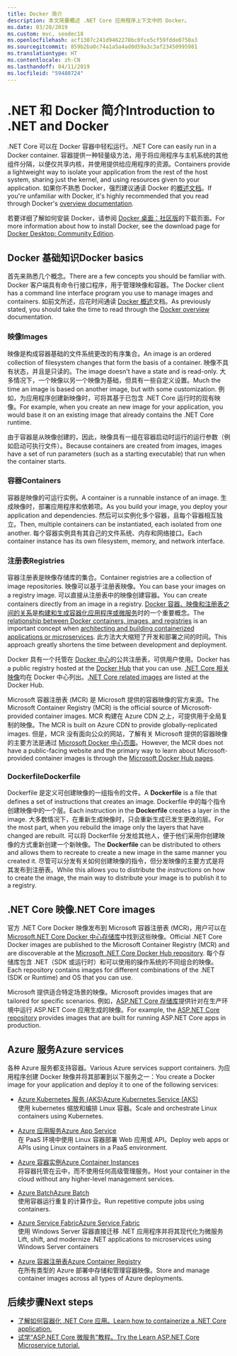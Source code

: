 ```yaml
---
title: Docker 简介
description: 本文简要概述 .NET Core 应用程序上下文中的 Docker。
ms.date: 03/20/2019
ms.custom: mvc, seodec18
ms.openlocfilehash: acf1307c241d9462278bc0fce5cf59fdde0750a3
ms.sourcegitcommit: 859b2ba0c74a1a5a4ad0d59a3c3af23450995981
ms.translationtype: HT
ms.contentlocale: zh-CN
ms.lasthandoff: 04/11/2019
ms.locfileid: "59480724"
---
```

# <a name="introduction-to-net-and-docker"></a><span data-ttu-id="eea5a-103">.NET 和 Docker 简介</span><span class="sxs-lookup"><span data-stu-id="eea5a-103">Introduction to .NET and Docker</span></span>

<span data-ttu-id="eea5a-104">.NET Core 可以在 Docker 容器中轻松运行。</span><span class="sxs-lookup"><span data-stu-id="eea5a-104">.NET Core can easily run in a Docker container.</span></span> <span data-ttu-id="eea5a-105">容器提供一种轻量级方法，用于将应用程序与主机系统的其他组件分隔，以便仅共享内核，并使用提供给应用程序的资源。</span><span class="sxs-lookup"><span data-stu-id="eea5a-105">Containers provide a lightweight way to isolate your application from the rest of the host system, sharing just the kernel, and using resources given to your application.</span></span> <span data-ttu-id="eea5a-106">如果你不熟悉 Docker，强烈建议通读 Docker 的[概述文档](https://docs.docker.com/engine/docker-overview/)。</span><span class="sxs-lookup"><span data-stu-id="eea5a-106">If you're unfamiliar with Docker, it's highly recommended that you read through Docker's [overview documentation](https://docs.docker.com/engine/docker-overview/).</span></span>

<span data-ttu-id="eea5a-107">若要详细了解如何安装 Docker，请参阅 [Docker 桌面：社区版](https://www.docker.com/products/docker-desktop)的下载页面。</span><span class="sxs-lookup"><span data-stu-id="eea5a-107">For more information about how to install Docker, see the download page for [Docker Desktop: Community Edition](https://www.docker.com/products/docker-desktop).</span></span>

## <a name="docker-basics"></a><span data-ttu-id="eea5a-108">Docker 基础知识</span><span class="sxs-lookup"><span data-stu-id="eea5a-108">Docker basics</span></span>

<span data-ttu-id="eea5a-109">首先来熟悉几个概念。</span><span class="sxs-lookup"><span data-stu-id="eea5a-109">There are a few concepts you should be familiar with.</span></span> <span data-ttu-id="eea5a-110">Docker 客户端具有命令行接口程序，用于管理映像和容器。</span><span class="sxs-lookup"><span data-stu-id="eea5a-110">The Docker client has a command line interface program you use to manage images and containers.</span></span> <span data-ttu-id="eea5a-111">如前文所述，应花时间通读 [Docker 概述](https://docs.docker.com/engine/docker-overview/)文档。</span><span class="sxs-lookup"><span data-stu-id="eea5a-111">As previously stated, you should take the time to read through the [Docker overview](https://docs.docker.com/engine/docker-overview/) documentation.</span></span> 

### <a name="images"></a><span data-ttu-id="eea5a-112">映像</span><span class="sxs-lookup"><span data-stu-id="eea5a-112">Images</span></span>

<span data-ttu-id="eea5a-113">映像是构成容器基础的文件系统更改的有序集合。</span><span class="sxs-lookup"><span data-stu-id="eea5a-113">An image is an ordered collection of filesystem changes that form the basis of a container.</span></span> <span data-ttu-id="eea5a-114">映像不具有状态，并且是只读的。</span><span class="sxs-lookup"><span data-stu-id="eea5a-114">The image doesn't have a state and is read-only.</span></span> <span data-ttu-id="eea5a-115">大多情况下，一个映像以另一个映像为基础，但具有一些自定义设置。</span><span class="sxs-lookup"><span data-stu-id="eea5a-115">Much the time an image is based on another image, but with some customization.</span></span> <span data-ttu-id="eea5a-116">例如，为应用程序创建新映像时，可将其基于已包含 .NET Core 运行时的现有映像。</span><span class="sxs-lookup"><span data-stu-id="eea5a-116">For example, when you create an new image for your application, you would base it on an existing image that already contains the .NET Core runtime.</span></span>

<span data-ttu-id="eea5a-117">由于容器是从映像创建的，因此，映像具有一组在容器启动时运行的运行参数（例如启动可执行文件）。</span><span class="sxs-lookup"><span data-stu-id="eea5a-117">Because containers are created from images, images have a set of run parameters (such as a starting executable) that run when the container starts.</span></span>

### <a name="containers"></a><span data-ttu-id="eea5a-118">容器</span><span class="sxs-lookup"><span data-stu-id="eea5a-118">Containers</span></span>

<span data-ttu-id="eea5a-119">容器是映像的可运行实例。</span><span class="sxs-lookup"><span data-stu-id="eea5a-119">A container is a runnable instance of an image.</span></span> <span data-ttu-id="eea5a-120">生成映像时，部署应用程序和依赖项。</span><span class="sxs-lookup"><span data-stu-id="eea5a-120">As you build your image, you deploy your application and dependencies.</span></span> <span data-ttu-id="eea5a-121">然后可以实例化多个容器，且每个容器相互独立。</span><span class="sxs-lookup"><span data-stu-id="eea5a-121">Then, multiple containers can be instantiated, each isolated from one another.</span></span> <span data-ttu-id="eea5a-122">每个容器实例具有其自己的文件系统、内存和网络接口。</span><span class="sxs-lookup"><span data-stu-id="eea5a-122">Each container instance has its own filesystem, memory, and network interface.</span></span>

### <a name="registries"></a><span data-ttu-id="eea5a-123">注册表</span><span class="sxs-lookup"><span data-stu-id="eea5a-123">Registries</span></span>

<span data-ttu-id="eea5a-124">容器注册表是映像存储库的集合。</span><span class="sxs-lookup"><span data-stu-id="eea5a-124">Container registries are a collection of image repositories.</span></span> <span data-ttu-id="eea5a-125">映像可以基于注册表映像。</span><span class="sxs-lookup"><span data-stu-id="eea5a-125">You can base your images on a registry image.</span></span> <span data-ttu-id="eea5a-126">可以直接从注册表中的映像创建容器。</span><span class="sxs-lookup"><span data-stu-id="eea5a-126">You can create containers directly from an image in a registry.</span></span> <span data-ttu-id="eea5a-127">[Docker 容器、映像和注册表之间的关系](../../standard/microservices-architecture/container-docker-introduction/docker-containers-images-registries.md)是[构建和生成容器化应用程序或微服务](../../standard/microservices-architecture/architect-microservice-container-applications/index.md)时的一个重要概念。</span><span class="sxs-lookup"><span data-stu-id="eea5a-127">The [relationship between Docker containers, images, and registries](../../standard/microservices-architecture/container-docker-introduction/docker-containers-images-registries.md) is an important concept when [architecting and building containerized applications or microservices](../../standard/microservices-architecture/architect-microservice-container-applications/index.md).</span></span> <span data-ttu-id="eea5a-128">此方法大大缩短了开发和部署之间的时间。</span><span class="sxs-lookup"><span data-stu-id="eea5a-128">This approach greatly shortens the time between development and deployment.</span></span>

<span data-ttu-id="eea5a-129">Docker 具有一个托管在 [Docker 中心](https://hub.docker.com/)的公共注册表，可供用户使用。</span><span class="sxs-lookup"><span data-stu-id="eea5a-129">Docker has a public registry hosted at the [Docker Hub](https://hub.docker.com/) that you can use.</span></span> <span data-ttu-id="eea5a-130">[.NET Core 相关映像](https://hub.docker.com/_/microsoft-dotnet-core/)均在 Docker 中心列出。</span><span class="sxs-lookup"><span data-stu-id="eea5a-130">[.NET Core related images](https://hub.docker.com/_/microsoft-dotnet-core/) are listed at the Docker Hub.</span></span> 

<span data-ttu-id="eea5a-131">Microsoft 容器注册表 (MCR) 是 Microsoft 提供的容器映像的官方来源。</span><span class="sxs-lookup"><span data-stu-id="eea5a-131">The Microsoft Container Registry (MCR) is the official source of Microsoft-provided container images.</span></span> <span data-ttu-id="eea5a-132">MCR 构建在 Azure CDN 之上，可提供用于全局复制的映像。</span><span class="sxs-lookup"><span data-stu-id="eea5a-132">The MCR is built on Azure CDN to provide globally-replicated images.</span></span> <span data-ttu-id="eea5a-133">但是，MCR 没有面向公众的网站，了解有关 Microsoft 提供的容器映像的主要方法是通过 [Microsoft Docker 中心页面](https://hub.docker.com/_/microsoft-dotnet-core/)。</span><span class="sxs-lookup"><span data-stu-id="eea5a-133">However, the MCR does not have a public-facing website and the primary way to learn about Microsoft-provided container images is through the [Microsoft Docker Hub pages](https://hub.docker.com/_/microsoft-dotnet-core/).</span></span>

### <a name="dockerfile"></a><span data-ttu-id="eea5a-134">Dockerfile</span><span class="sxs-lookup"><span data-stu-id="eea5a-134">Dockerfile</span></span>

<span data-ttu-id="eea5a-135">Dockerfile 是定义可创建映像的一组指令的文件。</span><span class="sxs-lookup"><span data-stu-id="eea5a-135">A **Dockerfile** is a file that defines a set of instructions that creates an image.</span></span> <span data-ttu-id="eea5a-136">Dockerfile 中的每个指令创建映像中的一个层。</span><span class="sxs-lookup"><span data-stu-id="eea5a-136">Each instruction in the **Dockerfile** creates a layer in the image.</span></span> <span data-ttu-id="eea5a-137">大多数情况下，在重新生成映像时，只会重新生成已发生更改的层。</span><span class="sxs-lookup"><span data-stu-id="eea5a-137">For the most part, when you rebuild the image only the layers that have changed are rebuilt.</span></span> <span data-ttu-id="eea5a-138">可以将 Dockerfile 分发给其他人，便于他们采用你创建映像的方式重新创建一个新映像。</span><span class="sxs-lookup"><span data-stu-id="eea5a-138">The **Dockerfile** can be distributed to others and allows them to recreate to create a new image in the same manner you created it.</span></span> <span data-ttu-id="eea5a-139">尽管可以分发有关如何创建映像的指令，但分发映像的主要方式是将其发布到注册表。</span><span class="sxs-lookup"><span data-stu-id="eea5a-139">While this allows you to distribute the *instructions* on how to create the image, the main way to distribute your image is to publish it to a registry.</span></span>

## <a name="net-core-images"></a><span data-ttu-id="eea5a-140">.NET Core 映像</span><span class="sxs-lookup"><span data-stu-id="eea5a-140">.NET Core images</span></span>

<span data-ttu-id="eea5a-141">官方 .NET Core Docker 映像发布到 Microsoft 容器注册表 (MCR)，用户可以在 [Microsoft.NET Core Docker 中心存储库](https://hub.docker.com/_/microsoft-dotnet-core/)中找到这些映像。</span><span class="sxs-lookup"><span data-stu-id="eea5a-141">Official .NET Core Docker images are published to the Microsoft Container Registry (MCR) and are discoverable at the [Microsoft .NET Core Docker Hub repository](https://hub.docker.com/_/microsoft-dotnet-core/).</span></span> <span data-ttu-id="eea5a-142">每个存储库包含 .NET（SDK 或运行时）和可以使用的操作系统的不同组合的映像。</span><span class="sxs-lookup"><span data-stu-id="eea5a-142">Each repository contains images for different combinations of the .NET (SDK or Runtime) and OS that you can use.</span></span> 

<span data-ttu-id="eea5a-143">Microsoft 提供适合特定场景的映像。</span><span class="sxs-lookup"><span data-stu-id="eea5a-143">Microsoft provides images that are tailored for specific scenarios.</span></span> <span data-ttu-id="eea5a-144">例如，[ASP.NET Core 存储库](https://hub.docker.com/_/microsoft-dotnet-core-aspnet/)提供针对在生产环境中运行 ASP.NET Core 应用生成的映像。</span><span class="sxs-lookup"><span data-stu-id="eea5a-144">For example, the [ASP.NET Core repository](https://hub.docker.com/_/microsoft-dotnet-core-aspnet/) provides images that are built for running ASP.NET Core apps in production.</span></span>

## <a name="azure-services"></a><span data-ttu-id="eea5a-145">Azure 服务</span><span class="sxs-lookup"><span data-stu-id="eea5a-145">Azure services</span></span>

<span data-ttu-id="eea5a-146">各种 Azure 服务都支持容器。</span><span class="sxs-lookup"><span data-stu-id="eea5a-146">Various Azure services support containers.</span></span> <span data-ttu-id="eea5a-147">为应用程序创建 Docker 映像并将其部署到以下服务之一：</span><span class="sxs-lookup"><span data-stu-id="eea5a-147">You create a Docker image for your application and deploy it to one of the following services:</span></span>

* [<span data-ttu-id="eea5a-148">Azure Kubernetes 服务 (AKS)</span><span class="sxs-lookup"><span data-stu-id="eea5a-148">Azure Kubernetes Service (AKS)</span></span>](https://azure.microsoft.com/services/kubernetes-service/)\
<span data-ttu-id="eea5a-149">使用 kubernetes 缩放和编排 Linux 容器。</span><span class="sxs-lookup"><span data-stu-id="eea5a-149">Scale and orchestrate Linux containers using Kubernetes.</span></span>

* [<span data-ttu-id="eea5a-150">Azure 应用服务</span><span class="sxs-lookup"><span data-stu-id="eea5a-150">Azure App Service</span></span>](https://azure.microsoft.com/services/app-service/containers/)\
<span data-ttu-id="eea5a-151">在 PaaS 环境中使用 Linux 容器部署 Web 应用或 API。</span><span class="sxs-lookup"><span data-stu-id="eea5a-151">Deploy web apps or APIs using Linux containers in a PaaS environment.</span></span>

* [<span data-ttu-id="eea5a-152">Azure 容器实例</span><span class="sxs-lookup"><span data-stu-id="eea5a-152">Azure Container Instances</span></span>](https://azure.microsoft.com/services/container-instances/)\
<span data-ttu-id="eea5a-153">将容器托管在云中，而不使用任何高级管理服务。</span><span class="sxs-lookup"><span data-stu-id="eea5a-153">Host your container in the cloud without any higher-level management services.</span></span>

* [<span data-ttu-id="eea5a-154">Azure Batch</span><span class="sxs-lookup"><span data-stu-id="eea5a-154">Azure Batch</span></span>](https://azure.microsoft.com/services/batch/)\
<span data-ttu-id="eea5a-155">使用容器运行重复的计算作业。</span><span class="sxs-lookup"><span data-stu-id="eea5a-155">Run repetitive compute jobs using containers.</span></span>

* [<span data-ttu-id="eea5a-156">Azure Service Fabric</span><span class="sxs-lookup"><span data-stu-id="eea5a-156">Azure Service Fabric</span></span>](https://azure.microsoft.com/services/service-fabric/)\
<span data-ttu-id="eea5a-157">使用 Windows Server 容器直接迁移 .NET 应用程序并将其现代化为微服务</span><span class="sxs-lookup"><span data-stu-id="eea5a-157">Lift, shift, and modernize .NET applications to microservices using Windows Server containers</span></span>

* [<span data-ttu-id="eea5a-158">Azure 容器注册表</span><span class="sxs-lookup"><span data-stu-id="eea5a-158">Azure Container Registry</span></span>](https://azure.microsoft.com/services/container-registry/)\
<span data-ttu-id="eea5a-159">在所有类型的 Azure 部署中存储和管理容器映像。</span><span class="sxs-lookup"><span data-stu-id="eea5a-159">Store and manage container images across all types of Azure deployments.</span></span>

## <a name="next-steps"></a><span data-ttu-id="eea5a-160">后续步骤</span><span class="sxs-lookup"><span data-stu-id="eea5a-160">Next steps</span></span>

* [<span data-ttu-id="eea5a-161">了解如何容器化 .NET Core 应用。</span><span class="sxs-lookup"><span data-stu-id="eea5a-161">Learn how to containerize a .NET Core application.</span></span>](build-docker-netcore-container.md)
* [<span data-ttu-id="eea5a-162">试学“ASP.NET Core 微服务”教程。</span><span class="sxs-lookup"><span data-stu-id="eea5a-162">Try the Learn ASP.NET Core Microservice tutorial.</span></span>](https://dotnet.microsoft.com/learn/web/aspnet-microservice-tutorial/intro)
